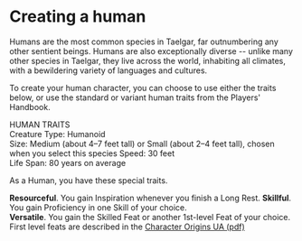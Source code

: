 # Creating a human

Humans are the most common species in Taelgar, far outnumbering any other sentient beings. Humans are also exceptionally diverse -- unlike many other species in Taelgar, they live across the world, inhabiting all climates, with a bewildering variety of languages and cultures.

To create your human character, you can choose to use either the traits below, or use the standard or variant human traits from the Players' Handbook.

HUMAN TRAITS  
Creature Type: Humanoid  
Size: Medium (about 4–7 feet tall) or Small (about 2–4 feet tall), chosen when you select this species
Speed: 30 feet  
Life Span: 80 years on average

As a Human, you have these special traits. 

**Resourceful**. You gain Inspiration whenever you finish a Long Rest.
**Skillful**. You gain Proficiency in one Skill of your choice.  
**Versatile**. You gain the Skilled Feat or another 1st-level Feat of your choice. First level feats are described in the [Character Origins UA (pdf)](https://media.dndbeyond.com/compendium-images/one-dnd/character-origins/CSWCVV0M4B6vX6E1/UA2022-CharacterOrigins.pdf)


